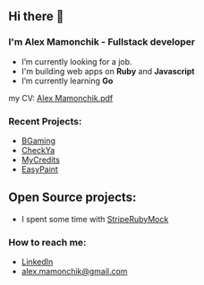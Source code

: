 ## Hi there 👋

### I'm Alex Mamonchik - Fullstack developer

- I’m currently looking for a job.
- I'm building web apps on **Ruby** and **Javascript**
- I’m currently learning **Go**


my CV: [Alex Mamonchik.pdf](
https://raw.githubusercontent.com/alexmamonchik/alexmamonchik/main/cv_alex.pdf)

### Recent Projects:

- [BGaming](https://bgaming.com/games/lucky-dragon-multidice-x)
- [CheckYa](https://checkya.com/)
- [MyCredits](https://www.crunchbase.com/organization/mycredits)
- [EasyPaint](https://easypaint.com/)

## Open Source projects:

- I spent some time with [StripeRubyMock](https://github.com/stripe-ruby-mock/stripe-ruby-mock)

### How to reach me:
- [LinkedIn](https://www.linkedin.com/in/alexmamonchik/)
- [alex.mamonchik@gmail.com](mailto:alex.mamonchik@gmail.com)